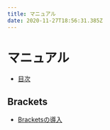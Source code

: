 ```yaml
---
title: マニュアル
date: 2020-11-27T18:56:31.385Z
---
```


# マニュアル

- [目次](README.md)

## Brackets

- [Bracketsの導入](brackets-setting.md)
